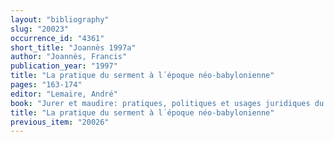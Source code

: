 ```yaml
---
layout: "bibliography"
slug: "20023"
occurrence_id: "4361"
short_title: "Joannès 1997a"
author: "Joannès, Francis"
publication_year: "1997"
title: "La pratique du serment à l´époque néo-babylonienne"
pages: "163-174"
editor: "Lemaire, André"
book: "Jurer et maudire: pratiques, politiques et usages juridiques du serment dans le Proche-Orient ancien (Paris and Montreal)"
title: "La pratique du serment à l´époque néo-babylonienne"
previous_item: "20026"
---
```

